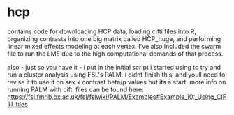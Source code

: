 # hcp
contains code for downloading HCP data, loading cifti files into R, organizing contrasts into one big matrix called HCP_huge,
and performing linear mixed effects modeling at each vertex. I've also included the swarm file to run the LME due to the high
computational demands of that process.

also - just so you have it - i put in the initial script i started using to try and run a cluster analysis using FSL's PALM.
i didnt finish this, and youll need to revise it to use it on sex x contrast beta/p values but its a start. 
more info on running PALM with cifti files can be found here: https://fsl.fmrib.ox.ac.uk/fsl/fslwiki/PALM/Examples#Example_10:_Using_CIFTI_files

